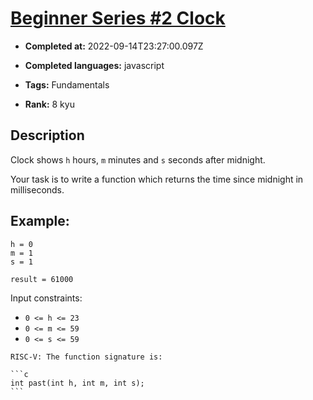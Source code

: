 # [Beginner Series #2 Clock](https://www.codewars.com/kata/55f9bca8ecaa9eac7100004a)

- **Completed at:** 2022-09-14T23:27:00.097Z

- **Completed languages:** javascript

- **Tags:** Fundamentals

- **Rank:** 8 kyu

## Description

Clock shows `h` hours, `m` minutes and `s` seconds after midnight.

Your task is to write a function which returns the time since midnight in milliseconds.

## Example:

```
h = 0
m = 1
s = 1

result = 61000
```

Input constraints:

* `0 <= h <= 23`
* `0 <= m <= 59`
* `0 <= s <= 59`

~~~if:riscv
RISC-V: The function signature is:

```c
int past(int h, int m, int s);
```
~~~
